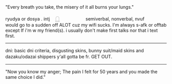 "Every breath you take, the misery of it all burns your lungs."ㅤㅤㅤㅤ

ryudya or dosya . intj ㅤ𓉸ㅤㅤㅤㅤㅤㅤ
semiverbal, nonverbal, nvufㅤㅤㅤㅤ
ㅤ
would go to a sudden off ALOT cuz my wifi sucks. I'm always s-afk or offtab except If i'm w my friend(s).
i usually don't make first talks nor that i text first. 
_____________________________
dni: basic dni criteria, disgusting skins, bunny suit/maid skins and dazaku/odazai shippers y'all gotta be fr. GET OUT. ㅤㅤㅤ
_____________________________
"Now you know my anger; The pain I felt for 50 years and you made the same choice I did."
